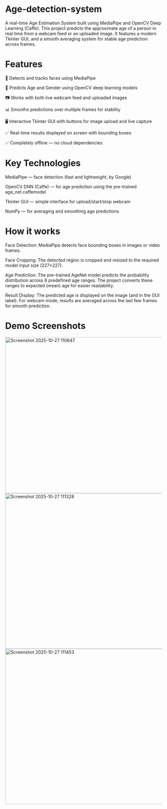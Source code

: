 # Age-detection-system

A real-time Age Estimation System built using MediaPipe and OpenCV Deep Learning (Caffe).
This project predicts the approximate age of a person in real time from a webcam feed or an uploaded image.
It features a modern Tkinter GUI, and a smooth averaging system for stable age prediction across frames.

# Features

🧍 Detects and tracks faces using MediaPipe

🧠 Predicts Age and Gender using OpenCV deep learning models

📷 Works with both live webcam feed and uploaded images

📊 Smooths predictions over multiple frames for stability

🖥️ Interactive Tkinter GUI with buttons for image upload and live capture

✅ Real-time results displayed on screen with bounding boxes

✅ Completely offline — no cloud dependencies

# Key Technologies

MediaPipe — face detection (fast and lightweight, by Google)

OpenCV DNN (Caffe) — for age prediction using the pre-trained age_net.caffemodel

Tkinter GUI — simple interface for upload/start/stop webcam

NumPy — for averaging and smoothing age predictions

# How it works

Face Detection:
MediaPipe detects face bounding boxes in images or video frames.

Face Cropping:
The detected region is cropped and resized to the required model input size (227×227).

Age Prediction:
The pre-trained AgeNet model predicts the probability distribution across 8 predefined age ranges.
The project converts these ranges to expected (mean) age for easier readability.

Result Display:
The predicted age is displayed on the image (and in the GUI label).
For webcam mode, results are averaged across the last few frames for smooth prediction.

# Demo Screenshots

<img width="826" height="502" alt="Screenshot 2025-10-27 110647" src="https://github.com/user-attachments/assets/be265def-45c8-4db4-ae6b-9265cc828871" />

<img width="820" height="500" alt="Screenshot 2025-10-27 111328" src="https://github.com/user-attachments/assets/87b7cb53-abd7-4006-ae0e-12e69117669d" />

<img width="821" height="499" alt="Screenshot 2025-10-27 111453" src="https://github.com/user-attachments/assets/037ccca8-8452-4ef5-b4e9-88a1d1c205bc" />



